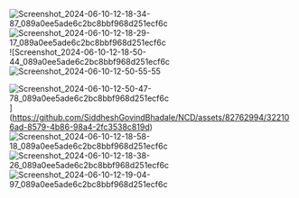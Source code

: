 ![Screenshot_2024-06-10-12-18-34-87_089a0ee5ade6c2bc8bbf968d251ecf6c](https://github.com/SiddheshGovindBhadale/NCD/assets/82762994/07e70981-86ed-42a3-8509-38583039c286)
![Screenshot_2024-06-10-12-18-29-17_089a0ee5ade6c2bc8bbf968d251ecf6c](https://github.com/SiddheshGovindBhadale/NCD/assets/82762994/ba483776-fcbb-4e71-97b3-07c8519fad88)
![Screenshot_2024-06-10-12-18-50-44_089a0ee5ade6c2bc8bbf968d251ecf6c
![Screenshot_2024-06-10-12-50-55-55](https://github.com/SiddheshGovindBhadale/NCD/assets/82762994/988d7a73-6b12-4991-a246-ba53edf9c7f3)

![Screenshot_2024-06-10-12-50-47-78_089a0ee5ade6c2bc8bbf968d251ecf6c](https://github.com/SiddheshGovindBhadale/NCD/assets/82762994/b7bc9be9-b688-4005-ae1c-62dfe92983c1)
](https://github.com/SiddheshGovindBhadale/NCD/assets/82762994/322106ad-8579-4b86-98a4-2fc3538c819d)
![Screenshot_2024-06-10-12-18-58-18_089a0ee5ade6c2bc8bbf968d251ecf6c](https://github.com/SiddheshGovindBhadale/NCD/assets/82762994/bcd15847-5a91-40ed-ab32-b9128bcab6ee)
![Screenshot_2024-06-10-12-18-38-26_089a0ee5ade6c2bc8bbf968d251ecf6c](https://github.com/SiddheshGovindBhadale/NCD/assets/82762994/bacf7020-368b-485e-9988-9a8973b65aef)
![Screenshot_2024-06-10-12-19-04-97_089a0ee5ade6c2bc8bbf968d251ecf6c](https://github.com/SiddheshGovindBhadale/NCD/assets/82762994/b477b958-06e7-4349-ab27-5612eb727bfc)
